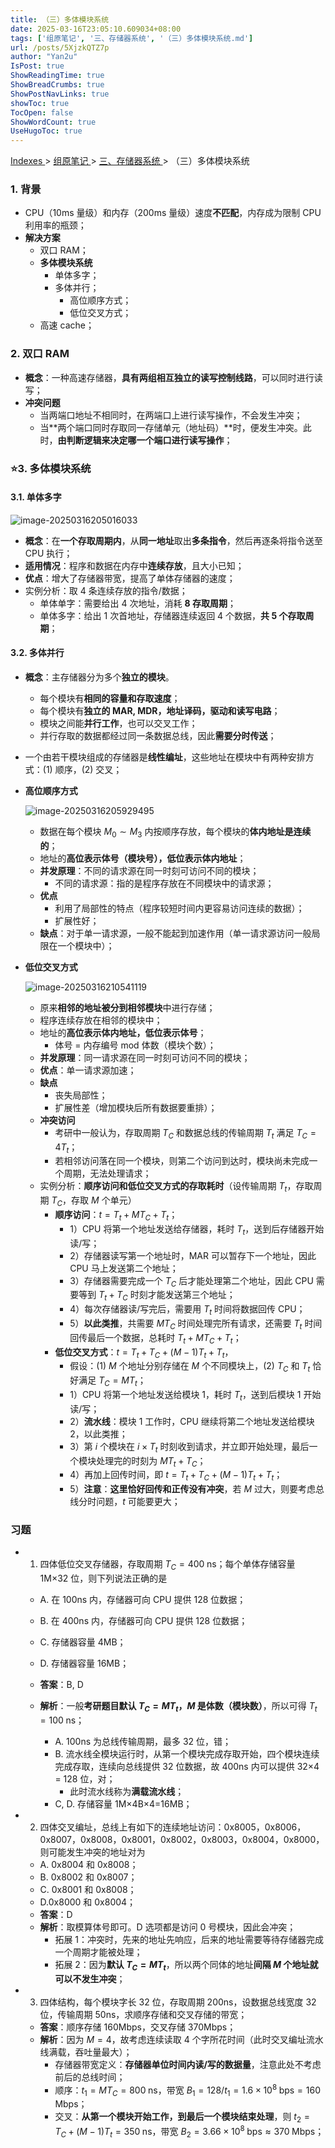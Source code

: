 ```yaml
---
title: （三）多体模块系统
date: 2025-03-16T23:05:10.609034+08:00
tags: ['组原笔记', '三、存储器系统', '（三）多体模块系统.md']
url: /posts/5XjzkQTZ7p
author: "Yan2u"
IsPost: true
ShowReadingTime: true
ShowBreadCrumbs: true
ShowPostNavLinks: true
showToc: true
TocOpen: false
ShowWordCount: true
UseHugoToc: true
---
```


<a href="/notes408/chapters_index"> Indexes </a> > <a href="/notes408/indexes/5RoFxkg3V7"> 组原笔记 </a> > <a href="/notes408/indexes/R8qYK2JUgK"> 三、存储器系统 </a> > （三）多体模块系统

### 1. 背景

- CPU（10ms 量级）和内存（200ms 量级）速度**不匹配**，内存成为限制 CPU 利用率的瓶颈；
- **解决方案**
  - 双口 RAM；
  - **多体模块系统**
    - 单体多字；
    - 多体并行；
      - 高位顺序方式；
      - 低位交叉方式；
  - 高速 cache；

### 2. 双口 RAM

- **概念**：一种高速存储器，**具有两组相互独立的读写控制线路**，可以同时进行读写；
- **冲突问题**
  - 当两端口地址不相同时，在两端口上进行读写操作，不会发生冲突；
  - 当**两个端口同时存取同一存储单元（地址码）**时，便发生冲突。此时，**由判断逻辑来决定哪一个端口进行读写操作**；

### ⭐3. 多体模块系统

#### 3.1. 单体多字

![image-20250316205016033](https://cloudflare-imgbed-ajc.pages.dev/file/1742129422499_image-20250316205016033.png)

- **概念**：在**一个存取周期内**，从**同一地址**取出**多条指令**，然后再逐条将指令送至 CPU 执行；
- **适用情况**：程序和数据在内存中**连续存放**，且大小已知；
- **优点**：增大了存储器带宽，提高了单体存储器的速度；
- 实例分析：取 4 条连续存放的指令/数据；
  - 单体单字：需要给出 4 次地址，消耗 **8 存取周期**；
  - 单体多字：给出 1 次首地址，存储器连续返回 4 个数据，**共 5 个存取周期**；

#### 3.2. 多体并行

- **概念**：主存储器分为多个**独立的模块**。

  - 每个模块有**相同的容量和存取速度**；
  - 每个模块有**独立的 MAR, MDR，地址译码，驱动和读写电路**；
  - 模块之间能**并行工作**，也可以交叉工作；
  - 并行存取的数据都经过同一条数据总线，因此**需要分时传送**；

- 一个由若干模块组成的存储器是**线性编址**，这些地址在模块中有两种安排方式：(1) 顺序，(2) 交叉；

- **高位顺序方式**

  ![image-20250316205929495](https://cloudflare-imgbed-ajc.pages.dev/file/1742129978517_image-20250316205929495.png)

  - 数据在每个模块 $M_0\sim M_3$ 内按顺序存放，每个模块的**体内地址是连续的**；
  - 地址的**高位表示体号（模块号），低位表示体内地址**；
  - **并发原理**：不同的请求源在同一时刻可访问不同的模块；
    - 不同的请求源：指的是程序存放在不同模块中的请求源；
  - **优点**
    - 利用了局部性的特点（程序较短时间内更容易访问连续的数据）；
    - 扩展性好；
  - **缺点**：对于单一请求源，一般不能起到加速作用（单一请求源访问一般局限在一个模块中）；

- **低位交叉方式**

  ![image-20250316210541119](https://cloudflare-imgbed-ajc.pages.dev/file/1742130348457_image-20250316210541119.png)

  - 原来**相邻的地址被分到相邻模块**中进行存储；
  - 程序连续存放在相邻的模块中；
  - 地址的**高位表示体内地址，低位表示体号**；
    - 体号 = 内存编号 mod 体数（模块个数）；
  - **并发原理**：同一请求源在同一时刻可访问不同的模块；
  - **优点**：单一请求源加速；
  - **缺点**
    - 丧失局部性；
    - 扩展性差（增加模块后所有数据要重排）；
  - **冲突访问**
    - 考研中一般认为，存取周期 $T_C$ 和数据总线的传输周期 $T_t$ 满足 $T_C=4T_t$；
    - 若相邻访问落在同一个模块，则第二个访问到达时，模块尚未完成一个周期，无法处理请求；
  - 实例分析：**顺序访问和低位交叉方式的存取耗时**（设传输周期 $T_t$，存取周期 $T_C$，存取 $M$ 个单元）
    - **顺序访问**：$t=T_t+MT_C+T_t$；
      - 1）CPU 将第一个地址发送给存储器，耗时 $T_t$，送到后存储器开始读/写；
      - 2）存储器读写第一个地址时，MAR 可以暂存下一个地址，因此 CPU 马上发送第二个地址；
      - 3）存储器需要完成一个 $T_C$ 后才能处理第二个地址，因此 CPU 需要等到 $T_t+T_C$ 时刻才能发送第三个地址；
      - 4）每次存储器读/写完后，需要用 $T_t$ 时间将数据回传 CPU；
      - 5）**以此类推**，共需要 $MT_C$ 时间处理完所有请求，还需要 $T_t$ 时间回传最后一个数据，总耗时 $T_t+MT_C+T_t$；
    - **低位交叉方式**：$t=T_t+T_C+(M-1)T_t+T_t$，
      - 假设：(1) $M$ 个地址分别存储在 $M$ 个不同模块上，(2) $T_C$ 和 $T_t$ 恰好满足 $T_C=MT_t$；
      - 1）CPU 将第一个地址发送给模块 1，耗时 $T_t$，送到后模块 1 开始读/写；
      - 2）**流水线**：模块 1 工作时，CPU 继续将第二个地址发送给模块 2，以此类推；
      - 3）第 $i$ 个模块在 $i\times T_t$ 时刻收到请求，并立即开始处理，最后一个模块处理完的时刻为 $MT_t+T_C$；
      - 4）再加上回传时间，即 $t=T_t+T_C+(M-1)T_t+T_t$；
      - 5）**注意**：**这里恰好回传和正传没有冲突**，若 $M$ 过大，则要考虑总线分时问题，$t$ 可能要更大；

### 习题

- 1. 四体低位交叉存储器，存取周期 $T_C=400\;\mathrm{ns}$；每个单体存储容量 1M×32 位，则下列说法正确的是

  - A. 在 100ns 内，存储器可向 CPU 提供 128 位数据；
  - B. 在 400ns 内，存储器可向 CPU 提供 128 位数据；
  - C. 存储器容量 4MB；
  - D. 存储器容量 16MB；

  - **答案**：B, D
  - **解析**：一般**考研题目默认 $T_C=MT_t$，$M$ 是体数（模块数）**，所以可得 $T_t=100\;\mathrm{ns}$；
    - A. 100ns 为总线传输周期，最多 32 位，错；
    - B. 流水线全模块运行时，从第一个模块完成存取开始，四个模块连续完成存取，连续向总线提供 32 位数据，故 400ns 内可以提供 32×4 = 128 位，对；
      - 此时流水线称为**满载流水线**；
    - C, D. 存储容量 1M×4B×4=16MB；

- 2. 四体交叉编址，总线上有如下的连续地址访问：0x8005，0x8006，0x8007，0x8008，0x8001，0x8002，0x8003，0x8004，0x8000，则可能发生冲突的地址对为

  - A. 0x8004 和 0x8008；
  - B. 0x8002 和 0x8007；
  - C. 0x8001 和 0x8008；
  - D.0x8000 和 0x8004；
  - **答案**：D
  - **解析**：取模算体号即可。D 选项都是访问 0 号模块，因此会冲突； 
    - 拓展 1：冲突时，先来的地址先响应，后来的地址需要等待存储器完成一个周期才能被处理；
    - 拓展 2：因为**默认 $T_C=MT_t$**，所以两个同体的地址**间隔 $M$ 个地址就可以不发生冲突**；

- 3. 四体结构，每个模块字长 32 位，存取周期 200ns，设数据总线宽度 32 位，传输周期 50ns，求顺序存储和交叉存储的带宽；

  - **答案**：顺序存储 160Mbps，交叉存储 370Mbps；
  - **解析**：因为 $M=4$，故考虑连续读取 4 个字所花时间（此时交叉编址流水线满载，吞吐量最大）；
    - 存储器带宽定义：**存储器单位时间内读/写的数据量**，注意此处不考虑前后的总线时间；
    - 顺序：$t_1=MT_C=800\;\mathrm{ns}$，带宽 $B_1=128/t_1=1.6\times10^8\;\mathrm{bps}=160\;\mathrm{Mbps}$；
    - 交叉：**从第一个模块开始工作，到最后一个模块结束处理**，则 $t_2=T_C+(M-1)T_t=350\;\mathrm{ns}$，带宽 $B_2=3.66\times10^{8}\;\mathrm{bps}\approx370\;\mathrm{Mbps}$；

 